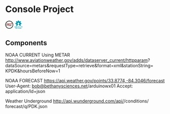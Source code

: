 <link rel="stylesheet" href="modest.css">

Console Project  
==============================================  
<img src="img/mit.png" width="5%">  
<img src="img/opensource.png" width="5%">  

Components  
----------------------------------------------  



NOAA CURRENT Using METAR
http://www.aviationweather.gov/adds/dataserver_current/httpparam? dataSource=metars&requestType=retrieve&format=xml&stationString= KPDK&hoursBeforeNow=1

NOAA FORECAST
https://api.weather.gov/points/33.8774,-84.3046/forecast User-Agent: bob@bethanysciences.net/arduinowx01 Accept: application/ld+json

Weather Underground
http://api.wunderground.com/api/<KEY>/conditions/ forecast/q/PDK.json
